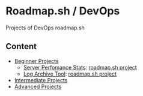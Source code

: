 # Roadmap.sh / DevOps
Projects of DevOps roadmap.sh

## Content

- [Beginner Projects](https://github.com/dottox/roadmap.sh-devops/tree/main/Beginner%20Projects/)
  - [Server Perfomance Stats](https://github.com/dottox/roadmap.sh-devops/tree/main/Beginner%20Projects/Server%20Performance%20Stats): [roadmap.sh project](https://roadmap.sh/projects/server-stats)
  - [Log Archive Tool](https://github.com/dottox/roadmap.sh-devops/tree/main/Beginner%20Projects/Log%20Archive%20Tool): [roadmap.sh project](https://roadmap.sh/projects/log-archive-tool)
- [Intermediate Projects](https://github.com/dottox/roadmap.sh-devops/tree/main/Intermediate%20Projects)
- [Advanced Projects](https://github.com/dottox/roadmap.sh-devops/tree/main/Advanced%20Projects)
